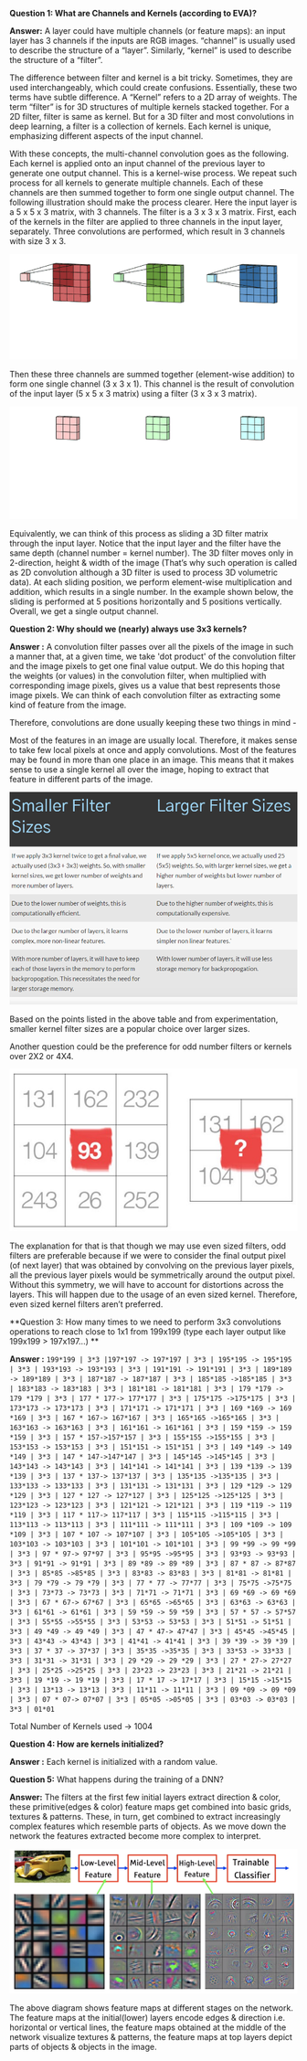**Question 1: What are Channels and Kernels (according to EVA)?**

**Answer:** A layer could have multiple channels (or feature maps): an input layer has 3 channels if the inputs are RGB images. “channel” is usually used to describe the structure of a “layer”. Similarly, “kernel” is used to describe the structure of a “filter”.

The difference between filter and kernel is a bit tricky. Sometimes, they are used interchangeably, which could create confusions. Essentially, these two terms have subtle difference. A “Kernel” refers to a 2D array of weights. The term “filter” is for 3D structures of multiple kernels stacked together. For a 2D filter, filter is same as kernel. But for a 3D filter and most convolutions in deep learning, a filter is a collection of kernels. Each kernel is unique, emphasizing different aspects of the input channel.

With these concepts, the multi-channel convolution goes as the following. Each kernel is applied onto an input channel of the previous layer to generate one output channel. This is a kernel-wise process. We repeat such process for all kernels to generate multiple channels. Each of these channels are then summed together to form one single output channel. The following illustration should make the process clearer.
Here the input layer is a 5 x 5 x 3 matrix, with 3 channels. The filter is a 3 x 3 x 3 matrix. First, each of the kernels in the filter are applied to three channels in the input layer, separately. Three convolutions are performed, which result in 3 channels with size 3 x 3.

![Kernel vs Channel](https://github.com/RaviVaishnav20/TSAI-EVA5/blob/master/Session%201_Python%20101/images/kernelVSchannel_2.gif)

Then these three channels are summed together (element-wise addition) to form one single channel (3 x 3 x 1). This channel is the result of convolution of the input layer (5 x 5 x 3 matrix) using a filter (3 x 3 x 3 matrix).

![Kernel vs Channel](https://github.com/RaviVaishnav20/TSAI-EVA5/blob/master/Session%201_Python%20101/images/kernelVSchannel_3.gif)

Equivalently, we can think of this process as sliding a 3D filter matrix through the input layer. Notice that the input layer and the filter have the same depth (channel number = kernel number). The 3D filter moves only in 2-direction, height & width of the image (That’s why such operation is called as 2D convolution although a 3D filter is used to process 3D volumetric data). At each sliding position, we perform element-wise multiplication and addition, which results in a single number. In the example shown below, the sliding is performed at 5 positions horizontally and 5 positions vertically. Overall, we get a single output channel.

 

**Question 2: Why should we (nearly) always use 3x3 kernels?**

**Answer :** A convolution filter passes over all the pixels of the image in such a manner that, at a given time, we take 'dot product' of the convolution filter and the image pixels to get one final value output. We do this hoping that the weights (or values) in the convolution filter, when multiplied with corresponding image pixels, gives us a value that best represents those image pixels. We can think of each convolution filter as extracting some kind of feature from the image.

Therefore, convolutions are done usually keeping these two things in mind -

Most of the features in an image are usually local. Therefore, it makes sense to take few local pixels at once and apply convolutions.
Most of the features may be found in more than one place in an image. This means that it makes sense to use a single kernel all over the image, hoping to extract that feature in different parts of the image.

![Small kernel vs Large kernel](https://github.com/RaviVaishnav20/TSAI-EVA5/blob/master/Session%201_Python%20101/images/Small_vs_Large_Kernel.PNG)

Based on the points listed in the above table and from experimentation, smaller kernel filter sizes are a popular choice over larger sizes.

Another question could be the preference for odd number filters or kernels over 2X2 or 4X4.

![2x2 kernel](https://github.com/RaviVaishnav20/TSAI-EVA5/blob/master/Session%201_Python%20101/images/2x2kernel.jpg)

The explanation for that is that though we may use even sized filters, odd filters are preferable because if we were to consider the final output pixel (of next layer) that was obtained by convolving on the previous layer pixels, all the previous layer pixels would be symmetrically around the output pixel. Without this symmetry, we will have to account for distortions across the layers. This will happen due to the usage of an even sized kernel. Therefore, even sized kernel filters aren’t preferred.


**Question 3: How many times to we need to perform 3x3 convolutions operations to reach close to 1x1 from 199x199 (type each layer output like 199x199 > 197x197...) **

**Answer :**
`199*199 | 3*3 |197*197 -> 197*197 | 3*3 | 195*195 -> 195*195 | 3*3 | 193*193 -> 193*193 | 3*3 | 191*191 -> 191*191 | 3*3 | 189*189 -> 189*189 | 3*3 | 187*187 -> 187*187 | 3*3 | 185*185 ->185*185 | 3*3 | 183*183 -> 183*183 | 3*3 | 181*181 -> 181*181 | 3*3 | 179 *179 -> 179 *179 | 3*3 | 177 * 177-> 177*177 | 3*3 | 175*175 ->175*175 | 3*3 | 173*173 -> 173*173 | 3*3 | 171*171 -> 171*171 | 3*3 | 169 *169 -> 169 *169 | 3*3 | 167 * 167-> 167*167 | 3*3 | 165*165 ->165*165 | 3*3 | 163*163 -> 163*163 | 3*3 | 161*161 -> 161*161 | 3*3 | 159 *159 -> 159 *159 | 3*3 | 157 * 157->157*157 | 3*3 | 155*155 ->155*155 | 3*3 | 153*153 -> 153*153 | 3*3 | 151*151 -> 151*151 | 3*3 | 149 *149 -> 149 *149 | 3*3 | 147 * 147->147*147 | 3*3 | 145*145 ->145*145 | 3*3 | 143*143 -> 143*143 | 3*3 | 141*141 -> 141*141 | 3*3 | 139 *139 -> 139 *139 | 3*3 | 137 * 137-> 137*137 | 3*3 | 135*135 ->135*135 | 3*3 | 133*133 -> 133*133 | 3*3 | 131*131 -> 131*131 | 3*3 | 129 *129 -> 129 *129 | 3*3 | 127 * 127 -> 127*127 | 3*3 | 125*125 ->125*125 | 3*3 | 123*123 -> 123*123 | 3*3 | 121*121 -> 121*121 | 3*3 | 119 *119 -> 119 *119 | 3*3 | 117 * 117-> 117*117 | 3*3 | 115*115 ->115*115 | 3*3 | 113*113 -> 113*113 | 3*3 | 111*111 -> 111*111 | 3*3 | 109 *109 -> 109 *109 | 3*3 | 107 * 107 -> 107*107 | 3*3 | 105*105 ->105*105 | 3*3 | 103*103 -> 103*103 | 3*3 | 101*101 -> 101*101 | 3*3 | 99 *99 -> 99 *99 | 3*3 | 97 * 97-> 97*97 | 3*3 | 95*95 ->95*95 | 3*3 | 93*93 -> 93*93 | 3*3 | 91*91 -> 91*91 | 3*3 | 89 *89 -> 89 *89 | 3*3 | 87 * 87 -> 87*87 | 3*3 | 85*85 ->85*85 | 3*3 | 83*83 -> 83*83 | 3*3 | 81*81 -> 81*81 | 3*3 | 79 *79 -> 79 *79 | 3*3 | 77 * 77 -> 77*77 | 3*3 | 75*75 ->75*75 | 3*3 | 73*73 -> 73*73 | 3*3 | 71*71 -> 71*71 | 3*3 | 69 *69 -> 69 *69 | 3*3 | 67 * 67-> 67*67 | 3*3 | 65*65 ->65*65 | 3*3 | 63*63 -> 63*63 | 3*3 | 61*61 -> 61*61 | 3*3 | 59 *59 -> 59 *59 | 3*3 | 57 * 57 -> 57*57 | 3*3 | 55*55 ->55*55 | 3*3 | 53*53 -> 53*53 | 3*3 | 51*51 -> 51*51 | 3*3 | 49 *49 -> 49 *49 | 3*3 | 47 * 47-> 47*47 | 3*3 | 45*45 ->45*45 | 3*3 | 43*43 -> 43*43 | 3*3 | 41*41 -> 41*41 | 3*3 | 39 *39 -> 39 *39 | 3*3 | 37 * 37 -> 37*37 | 3*3 | 35*35 ->35*35 | 3*3 | 33*53 -> 33*33 | 3*3 | 31*31 -> 31*31 | 3*3 | 29 *29 -> 29 *29 | 3*3 | 27 * 27-> 27*27 | 3*3 | 25*25 ->25*25 | 3*3 | 23*23 -> 23*23 | 3*3 | 21*21 -> 21*21 | 3*3 | 19 *19 -> 19 *19 | 3*3 | 17 * 17 -> 17*17 | 3*3 | 15*15 ->15*15 | 3*3 | 13*13 -> 13*13 | 3*3 | 11*11 -> 11*11 | 3*3 | 09 *09 -> 09 *09 | 3*3 | 07 * 07-> 07*07 | 3*3 | 05*05 ->05*05 | 3*3 | 03*03 -> 03*03 | 3*3 | 01*01`

Total Number of Kernels used -> 1004

 

**Question 4: How are kernels initialized?**

**Answer :** Each kernel is initialized with a random value.

 

**Question 5:** What happens during the training of a DNN?

**Answer:** The filters at the first few initial layers extract direction & color, these primitive(edges & color) feature maps get combined into basic grids, textures & patterns. These, in turn, get combined to extract increasingly complex features which resemble parts of objects. As we move down the network the features extracted become more complex to interpret.

![CNN training](https://github.com/RaviVaishnav20/TSAI-EVA5/blob/master/Session%201_Python%20101/images/CNN_training.png)

The above diagram shows feature maps at different stages on the network. The feature maps at the initial(lower) layers encode edges & direction i.e. horizontal or vertical lines, the feature maps obtained at the middle of the network visualize textures & patterns, the feature maps at top layers depict parts of objects & objects in the image.

